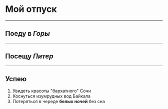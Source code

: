 # Мой отпуск

----

## Поеду в _Горы_

----

## Посещу _Питер_

----

## Успею 

1. Увидеть красоты "бархатного" Сочи
2. Коснуться изумрудных вод Байкала
3. Потеряться в череде __белых ночей__ без сна

